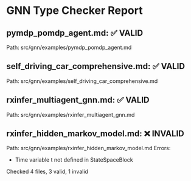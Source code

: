 # GNN Type Checker Report
## pymdp_pomdp_agent.md: ✅ VALID
Path: src/gnn/examples/pymdp_pomdp_agent.md

## self_driving_car_comprehensive.md: ✅ VALID
Path: src/gnn/examples/self_driving_car_comprehensive.md

## rxinfer_multiagent_gnn.md: ✅ VALID
Path: src/gnn/examples/rxinfer_multiagent_gnn.md

## rxinfer_hidden_markov_model.md: ❌ INVALID
Path: src/gnn/examples/rxinfer_hidden_markov_model.md
Errors:
  - Time variable t not defined in StateSpaceBlock

Checked 4 files, 3 valid, 1 invalid
